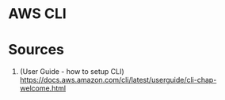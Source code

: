 # AWS CLI

# Sources

1. (User Guide - how to setup CLI) https://docs.aws.amazon.com/cli/latest/userguide/cli-chap-welcome.html